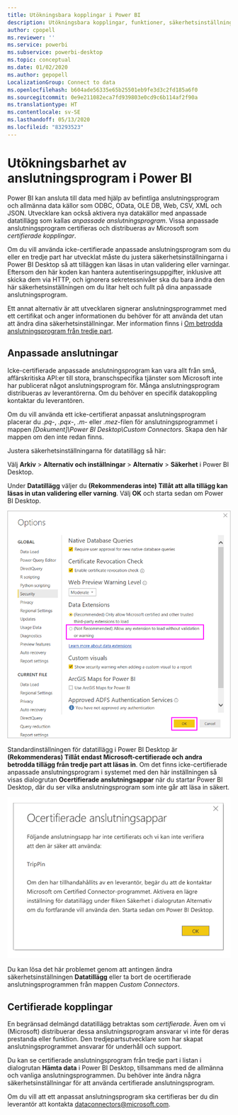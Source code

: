 ```yaml
---
title: Utökningsbara kopplingar i Power BI
description: Utökningsbara kopplingar, funktioner, säkerhetsinställningar och certifierade kopplingar
author: cpopell
ms.reviewer: ''
ms.service: powerbi
ms.subservice: powerbi-desktop
ms.topic: conceptual
ms.date: 01/02/2020
ms.author: gepopell
LocalizationGroup: Connect to data
ms.openlocfilehash: b604ade56335e65b25501eb9fe3d3c2fd185a6f0
ms.sourcegitcommit: 0e9e211082eca7fd939803e0cd9c6b114af2f90a
ms.translationtype: HT
ms.contentlocale: sv-SE
ms.lasthandoff: 05/13/2020
ms.locfileid: "83293523"
---
```

# <a name="connector-extensibility-in-power-bi"></a>Utökningsbarhet av anslutningsprogram i Power BI

Power BI kan ansluta till data med hjälp av befintliga anslutningsprogram och allmänna data källor som ODBC, OData, OLE DB, Web, CSV, XML och JSON. Utvecklare kan också aktivera nya datakällor med anpassade datatillägg som kallas *anpassade anslutningsprogram*. Vissa anpassade anslutningsprogram certifieras och distribueras av Microsoft som *certifierade kopplingar*.

Om du vill använda icke-certifierade anpassade anslutningsprogram som du eller en tredje part har utvecklat måste du justera säkerhetsinställningarna i Power BI Desktop så att tilläggen kan läsas in utan validering eller varningar. Eftersom den här koden kan hantera autentiseringsuppgifter, inklusive att skicka dem via HTTP, och ignorera sekretessnivåer ska du bara ändra den här säkerhetsinställningen om du litar helt och fullt på dina anpassade anslutningsprogram.

Ett annat alternativ är att utvecklaren signerar anslutningsprogrammet med ett certifikat och anger informationen du behöver för att använda det utan att ändra dina säkerhetsinställningar. Mer information finns i [Om betrodda anslutningsprogram från tredje part](desktop-trusted-third-party-connectors.md).

## <a name="custom-connectors"></a>Anpassade anslutningar

Icke-certifierade anpassade anslutningsprogram kan vara allt från små, affärskritiska API:er till stora, branschspecifika tjänster som Microsoft inte har publicerat något anslutningsprogram för. Många anslutningsprogram distribueras av leverantörerna. Om du behöver en specifik datakoppling kontaktar du leverantören. 

Om du vill använda ett icke-certifierat anpassat anslutningsprogram placerar du *.pq*-, *.pqx*-, *.m*- eller *.mez*-filen för anslutningsprogrammet i mappen *\[Dokument]\\Power BI Desktop\\Custom Connectors*. Skapa den här mappen om den inte redan finns.

Justera säkerhetsinställningarna för datatillägg så här:

Välj **Arkiv** > **Alternativ och inställningar** > **Alternativ** > **Säkerhet** i Power BI Desktop.

Under **Datatillägg** väljer du **(Rekommenderas inte) Tillåt att alla tillägg kan läsas in utan validering eller varning**. Välj **OK** och starta sedan om Power BI Desktop. 

![Tillåt icke-certifierade anpassade anslutningsprogram i säkerhetsalternativen för datatillägg](media/desktop-connector-extensibility/data-extension-security-1.png)

Standardinställningen för datatillägg i Power BI Desktop är **(Rekommenderas) Tillåt endast Microsoft-certifierade och andra betrodda tillägg från tredje part att läsas in**. Om det finns icke-certifierade anpassade anslutningsprogram i systemet med den här inställningen så visas dialogrutan **Ocertifierade anslutningsappar** när du startar Power BI Desktop, där du ser vilka anslutningsprogram som inte går att läsa in säkert.

![Dialogrutan Ocertifierade anslutningsappar](media/desktop-connector-extensibility/data-extension-security-2.png)

Du kan lösa det här problemet genom att antingen ändra säkerhetsinställningen **Datatillägg** eller ta bort de ocertifierade anslutningsprogrammen från mappen *Custom Connectors*.

## <a name="certified-connectors"></a>Certifierade kopplingar

En begränsad delmängd datatillägg betraktas som *certifierade*. Även om vi (Microsoft) distribuerar dessa anslutningsprogram ansvarar vi inte för deras prestanda eller funktion. Den tredjepartsutvecklare som har skapat anslutningsprogrammet ansvarar för underhåll och support. 

Du kan se certifierade anslutningsprogram från tredje part i listan i dialogrutan **Hämta data** i Power BI Desktop, tillsammans med de allmänna och vanliga anslutningsprogrammen. Du behöver inte ändra några säkerhetsinställningar för att använda certifierade anslutningsprogram.

Om du vill att ett anpassat anslutningsprogram ska certifieras ber du din leverantör att kontakta dataconnectors@microsoft.com.
